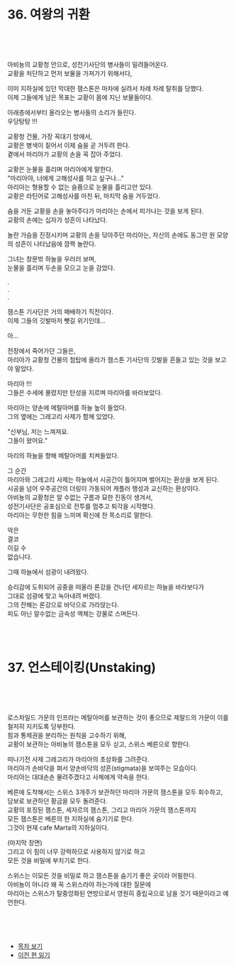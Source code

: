 # 36. 여왕의 귀환 <br>
<br><br><br>

아비뇽의 교황청 안으로, 성전기사단의 병사들이 밀려들어온다.<br>
교황을 처단하고 먼저 보물을 가져가기 위해서다,<br>

이미 지하실에 있던 막대한 잼스톤은 마차에 실려서 차례 차례 탈취를 당했다. <br>
이제 그들에게 남은 목표는 교황이 몸에 지닌 보물들이다.<br>

아래층에서부터 올라오는 병사들의 소리가 들린다. <br>
우당탕탕 !!! <br>

교황청 건물, 가장 꼭대기 방에서, <br>
교황은 병색이 짙어서 이제 숨을 곧 거두려 한다. <br>
곁에서 마리아가 교황의 손을 꼭 잡아 주었다. <br>

교황은 눈물을 흘리며 마리아에게 말한다. <br>
"마리아야, 너에게 고해성사를 하고 싶구나..." <br>
마리아는 형용할 수 없는 슬픔으로 눈물을 흘리고만 있다.<br>
교황은 라틴어로 고해성사를 마친 뒤, 마지막 숨을 거두었다. <br>

숨을 거둔 교황을 손을 놓아주다가 마리아는 손에서 피가나는 것을 보게 된다. <br>
교황의 손에는 십자가 성흔이 나타났다. <br>

놀란 가슴을 진정시키며 교황의 손을 닦아주던 마리아는,
자신의 손에도 동그란 원 모양의 성흔이 나타났음에 깜짝 놀란다. <br>

그녀는 창문밖 하늘을 우러러 보며, <br>
눈물을 흘리며 두손을 모으고 눈을 감았다. <br>

.<br>
.<br>
.<br>

잼스톤 기사단은 거의 패배하기 직전이다.<br>
이제 그들의 깃발마저 뺏길 위기인데...<br>

아...<br>

전장에서 죽어가던 그들은, <br>
마리아가 교황청 건물의 첨탑에 올라가 잼스톤 기사단의 깃발을 흔들고 있는 것을 보고야 말았다. <br>

마리아 !!! <br>
그들은 수세에 몰렸지만 탄성을 지르며 마리아를 바라보았다. <br>

마리아는 양손에 메탈아머를 하늘 높이 들었다. <br>
그의 옆에는 그레고리 사제가 함께 있었다.<br>

"신부님, 저는 느껴져요. <br>
그들이 왔어요." <br>

마리의 하늘을 향해 메탈아머를 치켜들었다. <br>

그 순간 <br>
마리아와 그레고리 사제는 하늘에서 시공간이 틀어지며 벌어지는 환상을 보게 된다. <br>
시공을 넘어 우주공간의 더링이 가동되어 캐플러 행성과 교신하는 환상이다. <br>
아비뇽의 교황청은 알 수없는 구름과 묘한 진동이 생겨서,<br> 
성전기사단은 공포심으로 전투를 멈추고 퇴각을 시작했다. <br>
마리아는 무한한 힘을 느끼며 확신에 찬 목소리로 말한다. <br>

악은 <br>
결코 <br>
이길 수 <br>
없습니다.<br>

그때 하늘에서 섬광이 내려왔다.<br>

승리감에 도취되어 공중을 떠올라 론강을 건너던 세자르는 하늘을 바라보다가<br>
그대로 섬광에 맞고 녹아내려 버렸다. <br>
그의 잔해는 론강으로 바닥으로 가라앉는다. <br>
피도 아닌 알수없는 금속성 액체는 강물로 스며든다. <br>
<br><br><br>

# 37. 언스테이킹(Unstaking) <br>
<br><br><br>

로스차일드 가문의 인프라는 메탈아머를 보관하는 것이 좋으므로 제랄드의 가문이 이를 철저히 지키도록 당부한다. <br>
힘과 통제권을 분리하는 원칙을 고수하기 위해, <br>
교황이 보관하는 아비뇽의 잼스톤을 모두 싣고, 스위스 베른으로 향한다. <br>

떠나기전 사제 그레고리가 마리아의 초상화를 그려준다. <br>
마리아가 손바닥을 펴서 양손바닥의 성흔(stigmata)을 보여주는 모습이다. <br>
마리아는 대대손손 물려주겠다고 사제에게 약속을 한다. <br>

베른에 도착해서는 스위스 3개주가 보관하던 마리아 가문의 잼스톤을 모두 회수하고, <br>
담보로 보관하던 황금을 모두 돌려준다. <br>
교황의 포징된 잼스톤, 세자르의 잼스톤, 그리고 마리아 가문의 잼스톤까지 <br>
모든 잼스톤은 베른의 한 지하실에 숨기기로 한다. <br>
그것이 현재 cafe Marta의 지하실이다. <br>

(마지막 장면) <br>
그리고 이 힘이 너무 강력하므로 사용하지 않기로 하고 <br>
모든 것을 비밀에 부치기로 한다. <br>

스위스는 이모든 것을 비밀로 하고 잼스톤을 숨기기 좋은 곳이라 어필한다. <br>
아비뇽이 아니라 왜 꼭 스위스라야 하는가에 대한 질문에 <br>
마리아는 스위스가 탈중앙화된 연방으로서 영원히 중립국으로 남을 것기 때문이라고 예언한다. <br>

<br><br><br>

* [목차 보기](content_kr.md) <br>
* [이전 편 읽기](/01_gemston/KR/3-04_(KR)return_of_maria_1.md)
